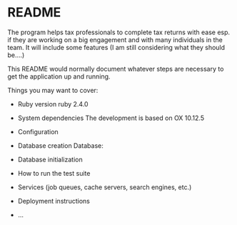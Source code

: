 # README

The program helps tax professionals to complete tax returns with ease esp. if they are working on a big engagement and with many individuals in the team. It will include some features (I am still considering what they should be....)

This README would normally document whatever steps are necessary to get the
application up and running.

Things you may want to cover:

* Ruby version
ruby 2.4.0

* System dependencies
The development is based on OX 10.12.5

* Configuration

* Database creation
Database: 

* Database initialization

* How to run the test suite

* Services (job queues, cache servers, search engines, etc.)

* Deployment instructions

* ...
